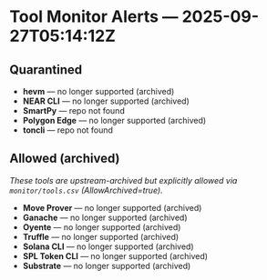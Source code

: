 # Tool Monitor Alerts — 2025-09-27T05:14:12Z

## Quarantined

- **hevm** — no longer supported (archived)
- **NEAR CLI** — no longer supported (archived)
- **SmartPy** — repo not found
- **Polygon Edge** — no longer supported (archived)
- **toncli** — repo not found

## Allowed (archived)

_These tools are upstream-archived but explicitly allowed via `monitor/tools.csv` (AllowArchived=true)._ 

- **Move Prover** — no longer supported (archived)
- **Ganache** — no longer supported (archived)
- **Oyente** — no longer supported (archived)
- **Truffle** — no longer supported (archived)
- **Solana CLI** — no longer supported (archived)
- **SPL Token CLI** — no longer supported (archived)
- **Substrate** — no longer supported (archived)
